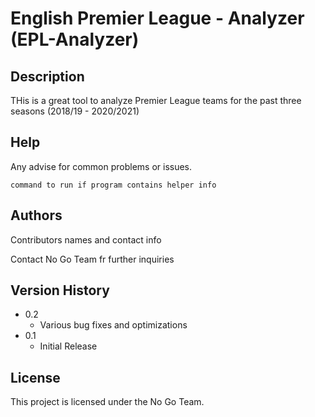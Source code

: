 # English Premier League - Analyzer (EPL-Analyzer)

## Description

THis is a great tool to analyze Premier League teams for the past three seasons (2018/19 - 2020/2021)

## Help

Any advise for common problems or issues.
```
command to run if program contains helper info
```

## Authors

Contributors names and contact info

Contact No Go Team fr further inquiries

## Version History

* 0.2
    * Various bug fixes and optimizations
* 0.1
    * Initial Release

## License

This project is licensed under the No Go Team.
